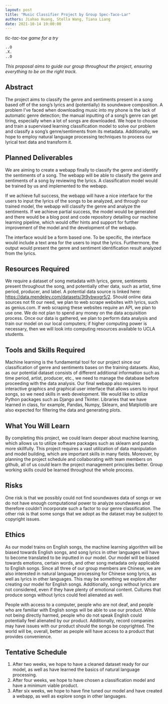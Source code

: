 ```yaml
---
layout: post
title: "Music Classifier Project by Group Spec-Taco-Lar"
authors: Jiahao Huang, Stella Wang, Tiana Liang
date: 2021-10-14 19:00:00
---
```


*tic-tac-toe game for a try*
```python
..O
.X.
..O
```

*This proposal aims to guide our group throughout the project, ensuring everything to be on the right track.*

## Abstract

The project aims to classify the genre and sentiments present in a song based off of the song’s lyrics and (potentially) its soundwave composition. A problem I’ve faced when downloading music into my phone is the lack of automatic genre detection; the manual inputting of a song’s genre can get tiring, especially when a lot of songs are downloaded. We hope to choose and train a supervised learning classification model to solve our problem and classify a song’s genre/sentiments from its metadata. Additionally, we hope to employ natural language processing techniques to process our lyrical text data and transform it. 

## Planned Deliverables

We are aiming to create a webapp finally to classify the genre and identify the sentiments of a song. The webapp will be able to classify the genre and sentiments of a song by reviewing the lyrics. A classification model would be trained by us and implemented to the webapp.

If we achieve full success, the webapp will have a nice interface for the users to input the lyrics of the songs to be analyzed, and through our trained model, the webapp will classify the genre and analyze the sentiments. If we achieve partial success, the model would be generated and there would be a blog post and code repository detailing our machine learning pipeline, which would offer hints and support for further improvement of the model and the development of the webapp. 

The interface would be a form based one. To be specific, the interface would include a text area for the users to input the lyrics. Furthermore, the output would present the genre and sentiment identification result analyzed from the lyrics.

## Resources Required

We require a dataset of song metadata with lyrics, genre, sentiments present throughout the song, and potentially other data, such as artist, time period, producer, and label. A potential data source is linked here: https://data.mendeley.com/datasets/3t9vbwxgr5/2. Should online data sources not fit our need, we plan to web scrape websites with lyrics, such as genius.com. If web scraping these websites require an API, we plan to use one. We do not plan to spend any money on the data acquisition process. Once our data is gathered, we plan to perform data analysis and train our model on our local computers; if higher computing power is necessary, then we will look into computing resources available to UCLA students.

## Tools and Skills Required

Machine learning is the fundamental tool for our project since our classification of genre and sentiments bases on the training datasets. Also, as our potential dataset consists of different additional information such as time period, artist, producer, etc., we need to manage the database before proceeding with the data analysis. Our final webapp also requires interactive graphics and graphical user interface that allows users to input songs, so we need skills in web development. We would like to utilize Python packages such as Django and Tkinter. Libraries that we have learned in class, for example, Pandas, Numpy, Sklearn, and Matplotlib are also expected for filtering the data and generating plots.

## What You Will Learn

By completing this project, we could learn deeper about machine learning, which allows us to utilize software packages such as sklearn and panda more skillfully. This project requires a vast utilization of data manipulation and model building, which are important skills in many fields. Moreover, by planning the project schedule and collaborating with team members on github, all of us could learn the project management principles better. Group working skills could be learned throughout the whole process. 

## Risks

One risk is that we possibly could not find soundwaves data of songs or we do not have enough computational power to analyze soundwaves and therefore couldn’t incorporate such a factor to our genre classification. The other risk is that some songs that we adopt as the dataset may be subject to copyright issues.

## Ethics

As our model trains on English songs, the machine learning algorithm will be biased towards English songs, and song lyrics in other languages will have to become translated to be inputted in our model. Our model will be biased towards emotions, certain words, and other song metadata only applicable to English songs. Since all three of our group members are Chinese, we are also interested in natural language processing for Chinese song lyrics, as well as lyrics in other languages. This may be something we explore after creating our model for English songs. Additionally, songs without lyrics are not considered, even if they have plenty of emotional content. Cultures that produce songs without lyrics could feel alienated as well. 

People with access to a computer, people who are not deaf, and people who are familiar with English songs will be able to use our product. While not being directly harmed, people who do not speak English could potentially feel alienated by our product. Additionally, record companies may have issues with our product should the songs be copyrighted. The world will be, overall, better as people will have access to a product that provides convenience.

## Tentative Schedule
1. After two weeks, we hope to have a cleaned dataset ready for our model, as well as have learned the basics of natural language processing. 
2. After four weeks, we hope to have chosen a classification model and have a minimum viable product. 
3. After six weeks, we hope to have fine tuned our model and have created a webapp, as well as explore songs in other languages.


